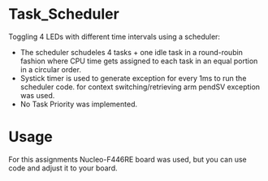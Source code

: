 # Task_Scheduler
Toggling 4 LEDs with different time intervals using a scheduler: 
  * The scheduler schudeles 4 tasks + one idle task in a round-roubin fashion where CPU time gets assigned to each task in an equal portion in a circular order.
  * Systick timer is used to generate exception for every 1ms to run the scheduler code. for context switching/retrieving arm pendSV exception was used. 
  * No Task Priority was implemented.


# Usage 
For this assignments Nucleo-F446RE board was used, but you can use code and adjust it to your board.

